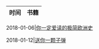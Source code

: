 
时间 | 书籍
------------- | -------------

2018-01-06|[你一定爱读的极简欧洲史](https://github.com/yancymin/Reading/blob/master/%E4%BD%A0%E4%B8%80%E5%AE%9A%E7%88%B1%E8%AF%BB%E7%9A%84%E6%9E%81%E7%AE%80%E6%AC%A7%E6%B4%B2%E5%8F%B2-John%20Hirst.md)

2018-01-12|[送你一颗子弹](https://github.com/yancymin/Reading/blob/master/%E9%80%81%E4%BD%A0%E4%B8%80%E9%A2%97%E5%AD%90%E5%BC%B9-%E5%88%98%E7%91%9C.md)

